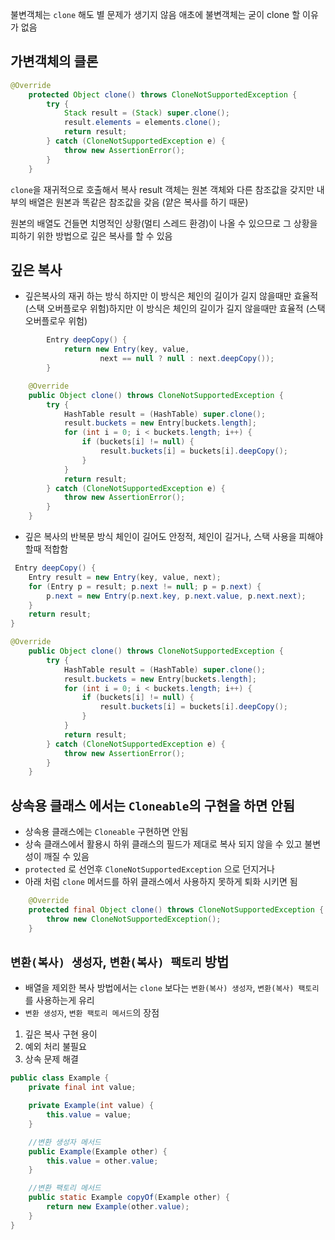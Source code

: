 
불변객체는 `clone` 해도 별 문제가 생기지 않음 애초에 불변객체는 굳이 clone 할 이유가 없음

## 가변객체의 클론
```java
@Override
    protected Object clone() throws CloneNotSupportedException {
        try {
            Stack result = (Stack) super.clone();
            result.elements = elements.clone();
            return result;
        } catch (CloneNotSupportedException e) {
            throw new AssertionError();
        }
    }
```
`clone`을 재귀적으로 호출해서 복사 result 객체는 원본 객체와 다른 참조값을 갖지만
내부의 배열은 원본과 똑같은 참조값을 갖음 (얕은 복사를 하기 때문)

원본의 배열도 건들면 치명적인 상황(멀티 스레드 환경)이 나올 수 있으므로 그 상황을 피하기 위한 방법으로 깊은 복사를 할 수 있음

## 깊은 복사
- 깊은복사의 재귀 하는 방식 하지만 이 방식은 체인의 길이가 길지 않을때만 효율적 (스택 오버플로우 위험)하지만 이 방식은 체인의 길이가 길지 않을때만 효율적 (스택 오버플로우 위험)
```java
        Entry deepCopy() {
            return new Entry(key, value,
                    next == null ? null : next.deepCopy());
        }

    @Override
    public Object clone() throws CloneNotSupportedException {
        try {
            HashTable result = (HashTable) super.clone();
            result.buckets = new Entry[buckets.length];
            for (int i = 0; i < buckets.length; i++) {
                if (buckets[i] != null) {
                    result.buckets[i] = buckets[i].deepCopy();
                }
            }
            return result;
        } catch (CloneNotSupportedException e) {
            throw new AssertionError();
        }
    }
```

- 깊은 복사의 반복문 방식 체인이 길어도 안정적, 체인이 길거나, 스택 사용을 피해야 할때 적합함
```java
 Entry deepCopy() {
    Entry result = new Entry(key, value, next);
    for (Entry p = result; p.next != null; p = p.next) {
        p.next = new Entry(p.next.key, p.next.value, p.next.next);
    }
    return result;
}

@Override
    public Object clone() throws CloneNotSupportedException {
        try {
            HashTable result = (HashTable) super.clone();
            result.buckets = new Entry[buckets.length];
            for (int i = 0; i < buckets.length; i++) {
                if (buckets[i] != null) {
                    result.buckets[i] = buckets[i].deepCopy();
                }
            }
            return result;
        } catch (CloneNotSupportedException e) {
            throw new AssertionError();
        }
    }
```

## 상속용 클래스 에서는 `Cloneable`의 구현을 하면 안됨
- 상속용 클래스에는 `Cloneable` 구현하면 안됨
- 상속 클래스에서 활용시 하위 클래스의 필드가 제대로 복사 되지 않을 수 있고 불변성이 깨질 수 있음
- `protected` 로 선언후 `CloneNotSupportedException` 으로 던지거나
- 아래 처럼 `clone` 메서드를 하위 클래스에서 사용하지 못하게 퇴화 시키면 됨

```java
    @Override
    protected final Object clone() throws CloneNotSupportedException {
        throw new CloneNotSupportedException();
    }
```

## `변환(복사) 생성자`, `변환(복사) 팩토리` 방법
- 배열을 제외한 복사 방법에서는 `clone` 보다는 `변환(복사) 생성자`, `변환(복사) 팩토리`를 사용하는게 유리
- `변환 생성자`, `변환 팩토리 메서드`의 장점
1. 깊은 복사 구현 용이
2. 예외 처리 불필요
3. 상속 문제 해결

```java
public class Example {
    private final int value;

    private Example(int value) {
        this.value = value;
    }

    //변환 생성자 메서드
    public Example(Example other) {
        this.value = other.value;
    }

    //변환 팩토리 메서드
    public static Example copyOf(Example other) {
        return new Example(other.value);
    }
}

```


